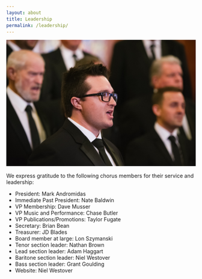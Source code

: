 ```yaml
---
layout: about
title: Leadership
permalink: /leadership/
---
```

<div class="row">
  <div class="col-md-6">
    <img alt="Close-up of Saltaires during rehearsal" src="/images/chorus_closeup.jpg" />
  </div>
  <div class="col-md-6">
    <p>We express gratitude to the following chorus members for their service and leadership:</p>
    <ul>
      <li>President: Mark Andromidas</li>
      <li>Immediate Past President: Nate Baldwin</li>
      <li>VP Membership: Dave Musser</li>
      <li>VP Music and Performance: Chase Butler</li>
      <li>VP Publications/Promotions: Taylor Fugate</li>
      <li>Secretary: Brian Bean</li>
      <li>Treasurer: JD Blades</li>
	  <li>Board member at large: Lon Szymanski</li>
      <li>Tenor section leader: Nathan Brown</li>
      <li>Lead section leader: Adam Haggart</li>
      <li>Baritone section leader: Niel Westover</li>
      <li>Bass section leader: Grant Goulding</li>
      <li>Website: Niel Westover</li>
    </ul>
  </div>
</div>
